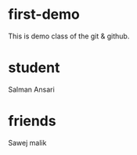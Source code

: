 # first-demo
This is demo class of the git &amp; github.

# student
 Salman Ansari

 # friends
  Sawej malik
  